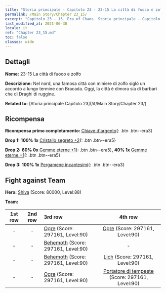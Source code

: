 ```yaml
---
title: "Storia principale - Capitolo 23 - 23-15 La città di fuoco e zolfo"
permalink: /Main Story/Chapter 23_15/
excerpt: "Capitolo 23 - 15. Era of Chaos  Storia principale - Capitolo 23_15. 23-15 La città di fuoco e zolfo"
last_modified_at: 2021-06-30
locale: it
ref: "Chapter 23_15.md"
toc: false
classes: wide
---
```


## Dettagli

 **Nome:** 23-15 La città di fuoco e zolfo

 **Descrizione:** Nel nord, una famosa città con miniere di zolfo siglò un accordo a lungo termine con Bracada. Oggi, la città è dimora sia di barbari che di Draghi di ruggine.

 **Related to:** [Storia principale Capitolo 23](/it/Main Story/Chapter 23/)

## Ricompensa

 **Ricompensa primo completamento:** [Chiave d'argento](/ItemsIT/con_693/){: .btn .btn--era3}

 **Drop 1:** **100% 1x** [Cristallo segreto +2](/ItemsIT/mat_80/){: .btn .btn--era5}

 **Drop 2:** **60% 0x** [Gemme eterne +1](/ItemsIT/mat_72/){: .btn .btn--era5}, **40% 1x** [Gemme eterne +1](/ItemsIT/mat_72/){: .btn .btn--era5}

 **Drop 3:** **100% 1x** [Pergamene incantesimi](/ItemsIT/con_694/){: .btn .btn--era3}


## Fight against Team
 **Hero:** [Shiva](/it/heroes/Shiva/) (Score: 80000, Level:88)

 **Team:**


  | 1st row | 2nd row | 3rd row | 4th row |
  |:----:|:----:|:----|:----:|
  | - | - | [Ogre](/it/units/Ogre/) (Score: 297161, Level:90)  | [Ogre](/it/units/Ogre/) (Score: 297161, Level:90)  |
  | - | - | [Behemoth](/it/units/Behemoth/) (Score: 297161, Level:90)  | - |
  | - | - | [Behemoth](/it/units/Behemoth/) (Score: 297161, Level:90)  | [Lich](/it/units/Lich/) (Score: 297161, Level:90)  |
  | - | - | [Ogre](/it/units/Ogre/) (Score: 297161, Level:90)  | [Portatore di tempeste](/it/units/Stormbringer/) (Score: 297161, Level:90)  |


